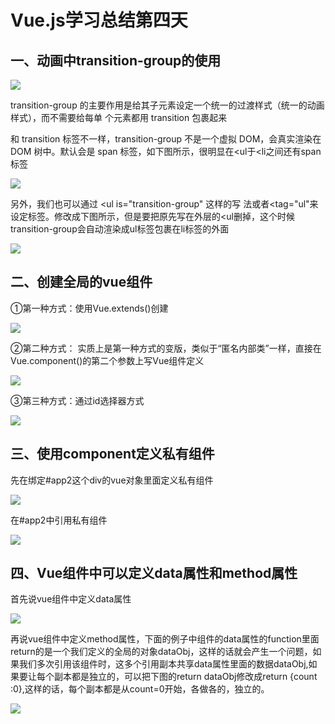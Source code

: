 #                           Vue.js学习总结第四天

## 一、动画中transition-group的使用

![](https://javaalliance.oss-cn-shenzhen.aliyuncs.com/img/20190425212631.png)

transition-group 的主要作用是给其子元素设定一个统一的过渡样式（统一的动画样式），而不需要给每单
个元素都用 transition 包裹起来

和 transition 标签不一样，transition-group 不是一个虚拟 DOM，会真实渲染在 DOM
树中。默认会是 span 标签，如下图所示，很明显在<ul于<li之间还有span标签

![](https://javaalliance.oss-cn-shenzhen.aliyuncs.com/img/20190425212656.png)

另外，我们也可以通过 <ul is="transition-group" 这样的写
法或者<tag="ul"来设定标签。修改成下图所示，但是要把原先写在外层的<ul删掉，这个时候transition-group会自动渲染成ul标签包裹在li标签的外面

![](https://javaalliance.oss-cn-shenzhen.aliyuncs.com/img/20190425212736.png)



##  二、创建全局的vue组件

①第一种方式：使用Vue.extends()创建

![](https://javaalliance.oss-cn-shenzhen.aliyuncs.com/img/20190425212806.png)

②第二种方式：   实质上是第一种方式的变版，类似于“匿名内部类”一样，直接在Vue.component()的第二个参数上写Vue组件定义

![](https://javaalliance.oss-cn-shenzhen.aliyuncs.com/img/20190425212827.png)

③第三种方式：通过id选择器方式

![](https://javaalliance.oss-cn-shenzhen.aliyuncs.com/img/20190425212851.png)



##  三、使用component定义私有组件

先在绑定#app2这个div的vue对象里面定义私有组件

![](https://javaalliance.oss-cn-shenzhen.aliyuncs.com/img/20190425212909.png)

在#app2中引用私有组件

![](https://javaalliance.oss-cn-shenzhen.aliyuncs.com/img/20190425212924.png)



##    四、Vue组件中可以定义data属性和method属性

  首先说vue组件中定义data属性

![](https://javaalliance.oss-cn-shenzhen.aliyuncs.com/img/20190425212942.png)

再说vue组件中定义method属性，下面的例子中组件的data属性的function里面return的是一个我们定义的全局的对象dataObj，这样的话就会产生一个问题，如果我们多次引用该组件时，这多个引用副本共享data属性里面的数据dataObj,如果要让每个副本都是独立的，可以把下图的return dataObj修改成return {count :0},这样的话，每个副本都是从count=0开始，各做各的，独立的。

![](https://javaalliance.oss-cn-shenzhen.aliyuncs.com/img/20190425213003.png)



